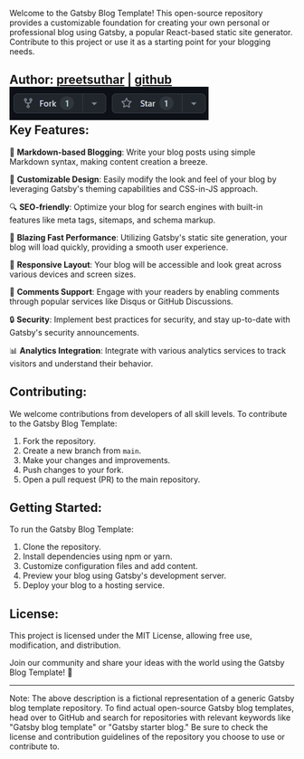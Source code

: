 Welcome to the Gatsby Blog Template! This open-source repository provides a customizable foundation for creating your own personal or professional blog using Gatsby, a popular React-based static site generator. Contribute to this project or use it as a starting point for your blogging needs.

Author: [preetsuthar](https://preetsuthar.me) | [github](https://github.com/preetsuthar17)
![Alt text](image.png)
</br>
Key Features:
--------------------------------

📝 **Markdown-based Blogging**: Write your blog posts using simple Markdown syntax, making content creation a breeze.

🎨 **Customizable Design**: Easily modify the look and feel of your blog by leveraging Gatsby's theming capabilities and CSS-in-JS approach.

🔍 **SEO-friendly**: Optimize your blog for search engines with built-in features like meta tags, sitemaps, and schema markup.

🚀 **Blazing Fast Performance**: Utilizing Gatsby's static site generation, your blog will load quickly, providing a smooth user experience.

📱 **Responsive Layout**: Your blog will be accessible and look great across various devices and screen sizes.

💬 **Comments Support**: Engage with your readers by enabling comments through popular services like Disqus or GitHub Discussions.

🔒 **Security**: Implement best practices for security, and stay up-to-date with Gatsby's security announcements.

📊 **Analytics Integration**: Integrate with various analytics services to track visitors and understand their behavior.

Contributing:
--------------------------------

We welcome contributions from developers of all skill levels. To contribute to the Gatsby Blog Template:

1. Fork the repository.
2. Create a new branch from `main`.
3. Make your changes and improvements.
4. Push changes to your fork.
5. Open a pull request (PR) to the main repository.

Getting Started:
--------------------------------

To run the Gatsby Blog Template:

1. Clone the repository.
2. Install dependencies using npm or yarn.
3. Customize configuration files and add content.
4. Preview your blog using Gatsby's development server.
5. Deploy your blog to a hosting service.

License:
--------------------------------

This project is licensed under the MIT License, allowing free use, modification, and distribution.

Join our community and share your ideas with the world using the Gatsby Blog Template! 🎉

---

Note: The above description is a fictional representation of a generic Gatsby blog template repository. To find actual open-source Gatsby blog templates, head over to GitHub and search for repositories with relevant keywords like "Gatsby blog template" or "Gatsby starter blog." Be sure to check the license and contribution guidelines of the repository you choose to use or contribute to.
